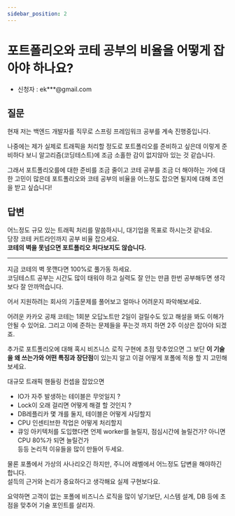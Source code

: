 ```yaml
---
sidebar_position: 2
---
```


# 포트폴리오와 코테 공부의 비율을 어떻게 잡아야 하나요?
- 신청자 : ek***@gmail.com

## 질문  

현재 저는 백엔드 개발자를 직무로 스프링 프레임워크 공부를 계속 진행중입니다.   

나중에는 제가 실제로 트래픽을 처리할 정도로 포트폴리오를 준비하고 싶은데 이렇게 준비하다 보니 알고리즘(코딩테스트)에 조금 소홀한 감이 없지않아 있는 것 같습니다.   

그래서 포트폴리오를에 대한 준비를 조금 줄이고 코테 공부를 조금 더 해야하는 가에 대한 고민이 많은데 포트폴리오와 코테 공부의 비율을 어느정도 잡으면 될지에 대해 조언을 받고 싶습니다!

## 답변

어느정도 규모 있는 트래픽 처리를 말씀하시니, 대기업을 목표로 하시는것 같네요.  
당장 코테 커트라인까지 공부 비율 잡으세요.   
**코테의 벽을 못넘으면 포트폴리오 처다보지도 않습니다.**  

---

지금 코테의 벽 못깬다면 100%로 풀가동 하세요.   
코딩테스트 공부는 시간도 많이 태워야 하고 실력도 잘 안는 만큼 한번 공부해두면 생각보다 잘 안까먹습니다.  

어서 지원하려는 회사의 기출문제를 풀어보고 얼마나 어려운지 파악해보세요.   

어려운 카카오 공채 코테는 1회분 오답노트만 2일이 걸릴수도 있고 해설을 봐도 이해가 안될 수 있어요. 그리고 이에 준하는 문제들을 푸는것 까지 하면 2주 이상은 잡아야 되겠죠.  

추가로 포트폴리오에 대해 혹시 비즈니스 로직 구현에 초점 맞추었으면 그 보단 **이 기술을 왜 쓰는가와 어떤 특징과 장단점**이 있는지 알고 이걸 어떻게 포폴에 적용 할 지 고민해 보세요. 

대규모 트래픽 핸들링 컨셉을 잡았으면 
- IO가 자주 발생하는 테이블은 무엇일지 ? 
- Lock이 오래 걸리면 어떻게 해결 할 것인지 ? 
- DB레플리카 몇 개를 둘지, 테이블은 어떻게 샤딩할지  
- CPU 인센티브한 작업은 어떻게 처리할지
- 큐잉 아키텍처를 도입했다면 언제 worker를 늘릴지, 점심시간에 늘릴건가? 아니면 CPU 80%가 되면 늘릴건가   
등등 논리적 이유들을 많이 만들어 두세요.   

물론 포폴에서 가상의 사나리오긴 하지만, 주니어 래벨에서 어느정도 답변을 해야하긴 합니다.    
설득의 근거와 논리가 중요하다고 생각해요 실제 구현보다요.    

요약하면 고객이 없는 포폴에 비즈니스 로직을 많이 넣기보단, 시스템 설계, DB 등에 초점을 맞추어 기술 포인트를 살리자.